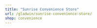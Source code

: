 ```yaml
---
title: "Sunrise Convenience Store"
url: /gladwin/sunrise-convenience-store/
shop: convenience
---
```

